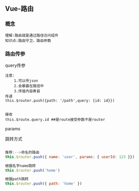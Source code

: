 ## Vue-路由

### 概念

```
理解:路由就是通过路径访问组件
知识点:路由守卫，路由参数
```

### 路由传参

query传参

```JS
注意:
	1.可以传json
	2.会暴露在路径中
    3.传值内容寿县
传递
this.$router.push({path: '/path',query: {id: id}})


接收
this.$route.query.id ##是route接受参数不是router
```

params



跳转方式

````js

推荐:-->命名的路由
this.$router.push({ name: 'user', params: { userId: 123 }})

根据名字name跳转
this.$router.push('home')

根据path跳转
this.$router.push({ path: 'home' })


````

